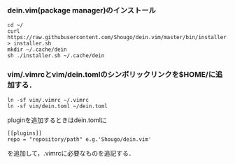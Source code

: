 ### dein.vim(package manager)のインストール

```
cd ~/
curl https://raw.githubusercontent.com/Shougo/dein.vim/master/bin/installer.sh > installer.sh
mkdir ~/.cache/dein
sh ./installer.sh ~/.cache/dein
```

### vim/.vimrcとvim/dein.tomlのシンボリックリンクを$HOME/に追加する．
```
ln -sf vim/.vimrc ~/.vimrc
ln -sf vim/dein.toml ~/dein.toml
```

pluginを追加するときはdein.tomlに
```
[[plugins]]
repo = "repository/path" e.g.'Shougo/dein.vim'
```
を追加して，.vimrcに必要なものを追記する．
